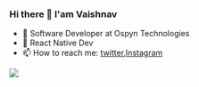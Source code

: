 ### Hi there 👋 I'am Vaishnav

<!--
**vaishnavkkl/vaishnavkkl** is a ✨ _special_ ✨ repository because its `README.md` (this file) appears on your GitHub profile.

-Here are some ideas to get you started:

- 🔭 Software Developer 
- 🌱 React Native Dev
- 📫 How to reach me: twitter






-->
- 🔭 Software Developer at Ospyn Technologies
- 🌱 React Native Dev
- 📫 How to reach me: [twitter](https://www.twitter.com/vaishnavkkl),[Instagram](https://www.instagram.com/mr._yshnav/)


<img src="https://github-readme-stats.vercel.app/api?username=vaishnavkkl&&show_icons=true&title_color=ffffff&icon_color=bb2acf&text_color=daf7dc&bg_color=191919"/>
<br>

